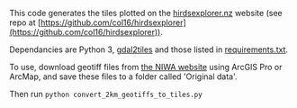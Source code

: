 This code generates the tiles plotted on the [hirdsexplorer.nz](https://hirdsexplorer.nz/) website (see repo at [https://github.com/col16/hirdsexplorer](https://github.com/col16/hirdsexplorer)).

Dependancies are Python 3, [gdal2tiles](https://gdal.org/programs/gdal2tiles.html) and those listed in [requirements.txt](requirements.txt).

To use, download geotiff files from [the NIWA website](https://data-niwa.opendata.arcgis.com/datasets/edcbe0a99d7f4df59501ba55973648f5) using ArcGIS Pro or ArcMap, and save these files to a folder called 'Original data'.

Then run `python convert_2km_geotiffs_to_tiles.py`

